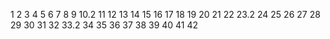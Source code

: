 1
2
3
4
5
6
7
8
9
10.2
11
12
13
14
15
16
17
18
19
20
21
22
23.2
24
25
26
27
28
29
30
31
32
33.2
34
35
36
37
38
39
40
41
42